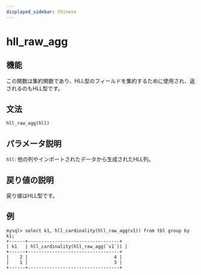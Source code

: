 ```yaml
---
displayed_sidebar: Chinese
---
```


# hll_raw_agg

## 機能

この関数は集約関数であり、HLL型のフィールドを集約するために使用され、返されるのもHLL型です。

## 文法

```Haskell
hll_raw_agg(hll)
```

## パラメータ説明

`hll`: 他の列やインポートされたデータから生成されたHLL列。

## 戻り値の説明

戻り値はHLL型です。

## 例

```Plain
mysql> select k1, hll_cardinality(hll_raw_agg(v1)) from tbl group by k1;
+------+----------------------------------+
| k1   | hll_cardinality(hll_raw_agg(`v1`)) |
+------+----------------------------------+
|    2 |                                4 |
|    1 |                                3 |
+------+----------------------------------+
```
